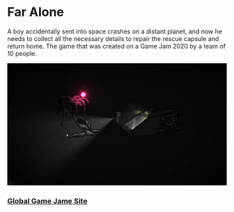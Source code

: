 # Far Alone

A boy accidentally sent into space crashes on a distant planet, and now he needs to collect all the necessary details to repair the rescue capsule and return home. The game that was created on a Game Jam 2020 by a team of 10 people.

![Far Alone screeshot](https://github.com/InjectorGames/FarAlone/blob/master/FarAloneScreenshot1.png)

### [Global Game Jame Site](https://globalgamejam.org/2020/games/reborn-game-7)
